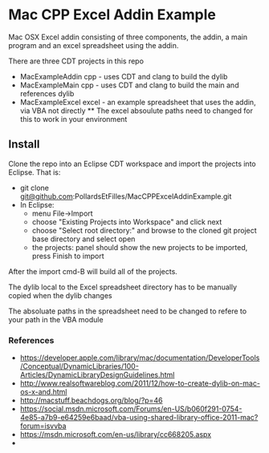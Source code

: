 # Mac CPP Excel Addin Example

Mac OSX Excel addin consisting of three components, the addin, a main program and an excel spreadsheet using the addin.

There are three CDT projects in this repo
* MacExampleAddin cpp - uses CDT and clang to build the dylib
* MacExampleMain cpp - uses CDT and clang to build the main and references dylib
* MacExampleExcel excel - an example spreadsheet that uses the addin, via VBA not directly
** The excel absoulute paths need to changed for this to work in your environment

## Install
Clone the repo into an Eclipse CDT workspace and import the projects into Eclipse.
That is:
* git clone git@github.com:PollardsEtFilles/MacCPPExcelAddinExample.git
* In Eclipse:
  * menu File->Import
  * choose "Existing Projects into Workspace" and click next
  * choose "Select root directory:" and browse to the cloned git project base directory and select open
  * the projects: panel should show the new projects to be imported, press Finish to import

After the import cmd-B will build all of the projects.

The dylib local to the Excel spreadsheet directory has to be manually copied when the dylib changes

The absoluate paths in the spreadsheet need to be changed to refere to your path in the VBA module


### References
* https://developer.apple.com/library/mac/documentation/DeveloperTools/Conceptual/DynamicLibraries/100-Articles/DynamicLibraryDesignGuidelines.html
* http://www.realsoftwareblog.com/2011/12/how-to-create-dylib-on-mac-os-x-and.html
* http://macstuff.beachdogs.org/blog/?p=46
* https://social.msdn.microsoft.com/Forums/en-US/b060f291-0754-4e85-a7b9-e64259e6baad/vba-using-shared-library-office-2011-mac?forum=isvvba
* https://msdn.microsoft.com/en-us/library/cc668205.aspx
* 
